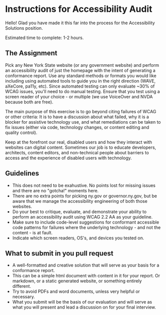 # Instructions for Accessibility Audit
Hello! Glad you have made it this far into the process for the Accessibility Solutions position.

Estimated time to complete: 1-2 hours. 

## The Assignment
Pick any New York State website (or any government website) and perform an accessibility audit of just the homepage with the intent of generating a conformance report. Use any standard methods or formats you would like including using automated tools to guide you in the right direction (WAVE, aXeCore, pa11y, etc). Since automated testing can only evaluate ~30% of WCAG issues, you'll need to do manual testing. Ensure that you test using a screen reader of your choice - or multiple (we use VoiceOver and NVDA because both are free). 

The main purpose of this exercise is to go beyond citing failures of WCAG or other criteria: It is to have a discussion about what failed, why it is a blocker for assistive technology use, and what remediations can be taken to fix issues (either via code, technology changes, or content editing and quality control).

Keep at the forefront our real, disabled users and how they interact with websites can digital content. Sometimes our job is to educate developers, architects, content editors, and non-technical people about barriers to access and the experience of disabled users with technology. 

## Guidelines
- This does not need to be exahustive. No points lost for missing issues and there are no "gotcha!" moments here. 
- There are no extra points for picking ny.gov or governor.ny.gov, but be aware that we manage the accessibility engineering of both those websites. 
- Do your best to critique, evaluate, and demonstrate your ability to perform an accessibility audit using WCAG 2.2 AA as your guideline. 
- Make sure to include code-level suggestions for conformant accessible code patterns for failures where the underlying technology - and not the content - is at fault.
- Indicate which screen readers, OS's, and devices you tested on.

## What to submit in you pull request
- A well-formatted and creative solution that will serve as your basis for a conformance report. 
- This can be a simple html document with content in it for your report. Or markdown, or a static generated website, or something entirely different. 
- Try to avoid PDFs and word documents, unless very helpful or necessary. 
- What you submit will be the basis of our evaluation and will serve as what you will present and lead a discussion on for your final interview.